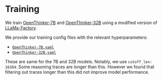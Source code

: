 # Training

We train [OpenThinker-7B](https://huggingface.co/open-thoughts/OpenThinker-7B) and [OpenThinker-32B](https://huggingface.co/open-thoughts/OpenThinker-32B) using a modified version of [LLaMa-Factory](https://github.com/hiyouga/LLaMA-Factory).

We provide our training config files with the relevant hyperparameters:

- [`OpenThinker-7B.yaml`](./OpenThinker-7B.yaml)
- [`OpenThinker-32B.yaml`](./OpenThinker-32B.yaml)

These are same for the 7B and 32B models. Notably, we use `cutoff_len: 16384`. Some reasoning traces are longer than this. However we found that filtering out traces longer than this did not improve model performance.
